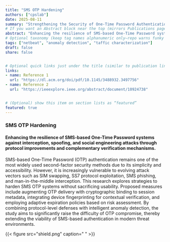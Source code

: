 ```yaml
---
title: "SMS OTP Hardening"
authors: ["cpslab"] 
date: 2025-08-11
summary: "Strengthening the Security of One-Time Password Authentication"
# If you want an Abstract block near the top (mirrors Publications pages):
abstract: "Enhancing the resilience of SMS-based One-Time Password systems against interception, spoofing, and social engineering attacks through protocol improvements and complementary verification mechanisms."
# Optional taxonomy (keep tag names alphanumeric only—repo warns funky chars break builds)
tags: ["netbeat", "anomaly detection", "taffic characterization"]
draft: false
share: false


# Optional quick links just under the title (similar to publication links)
links:
- name: Reference 1
  url: "https://dl.acm.org/doi/pdf/10.1145/3488932.3497756"
- name: Reference 2
  url: "https://ieeexplore.ieee.org/abstract/document/10924738"


# (Optional) show this item on section lists as “featured”
featured: true
---
```


### SMS OTP Hardening

#### Enhancing the resilience of SMS-based One-Time Password systems against interception, spoofing, and social engineering attacks through protocol improvements and complementary verification mechanisms.

SMS-based One-Time Password (OTP) authentication remains one of the most widely used second-factor security methods due to its simplicity and accessibility. However, it is increasingly vulnerable to evolving attack vectors such as SIM swapping, SS7 protocol exploitation, SMS phishing, and man-in-the-middle interception. This research explores strategies to harden SMS OTP systems without sacrificing usability. Proposed measures include augmenting OTP delivery with cryptographic binding to session metadata, integrating device fingerprinting for contextual verification, and employing adaptive expiration policies based on risk assessment. By combining protocol-level defenses with intelligent anomaly detection, the study aims to significantly raise the difficulty of OTP compromise, thereby extending the viability of SMS-based authentication in modern threat environments.



{{< figure src="shield.png" caption=" " >}}

